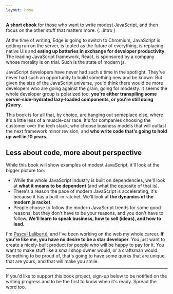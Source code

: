 ```yaml
---
layout: home
---
```


**A short ebook** for those who want to write modest JavaScript, and then focus on the other stuff that matters more.
{: .intro }

At the time of writing, Edge is going to switch to Chromium, JavaScript is getting run on the server, is touted as the future of everything, is replacing native UIs and **eating up batteries in exchange for developer productivity**. The leading JavaScript framework, React, is sponsored by a company whose morality is on trial. Such is the state of modern js.

JavaScript developers have never had such a time in the spotlight. They've never had such an opportunity to build something new and be known. But given the size of the JavaScript universe, you'd think there would be more developers who are going against the grain, going for modesty. It seems the whole developer group is polarized too: **you're either transpiling some server-side-hydrated lazy-loaded components, or you're still doing jQuery**.

This book is for all that, by choice, are hanging out someplace else, where it's a little less of a muscle-car race. It's for companies choosing the customer over the tech stack, who choose business models that will outlast the next framework minor revision, and **who write code that's going to hold up well in 10 years**.

## Less about code, more about perspective

While this book will show examples of modest JavaScript, it'll look at the bigger picture too:

* While the whole JavaScript industry is built on dependencies, we'll look at **what it means to be dependent** (and what the opposite of that is).
* There's a reason the pace of modern JavaScript is accelerating, it's because it has a built-in ratchet. We'll look at **the dynamics of the modern js racket**.
* People choose to follow the modern JavaScript trends for some good reasons, but they don't have to be your reasons, and you don't have to follow. **We'll learn to speak business, how to sell (ideas), and how to lead**.

I'm [Pascal Laliberté][me], and I've been working on the web my whole career. **If you're like me, you have no desire to be a star developer**. You just want to create a nicely-built product for people who will be happy to pay for it. You want to make stuff like a small shop owner would, or a craftsman would. Something to be proud of, that's going to have some quirks that are unique, that are yours, and that will make you smile.

---

If you'd like to support this book project, sign-up below to be notified on the writing progress and to be the first to know when it's ready. Spread the word too.

[me]: https://pascallaliberte.me
